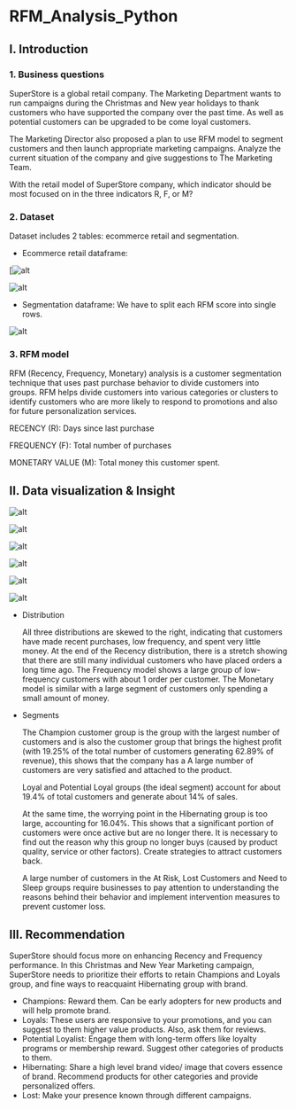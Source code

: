 # RFM_Analysis_Python
## I. Introduction

### 1. Business questions

  SuperStore is a global retail company. The Marketing Department wants to run campaigns during the Christmas and New year holidays to thank customers who have supported the company over the past time. As well as potential customers can be upgraded to be come loyal customers.

  The Marketing Director also proposed a plan to use RFM model to segment customers and then launch appropriate marketing campaigns. Analyze the current situation of the company and give suggestions to The Marketing Team. 

  With the retail model of SuperStore company, which indicator should be most focused on in the three indicators R, F, or M?

### 2. Dataset

Dataset includes 2 tables: ecommerce retail and segmentation. 

- Ecommerce retail dataframe:

[![alt](https://github.com/khoatna065/Python_RFM_Analysis/assets/167158955/6ae37129-8bde-43ed-b2a2-6dde04bda44b)

![alt](https://github.com/khoatna065/Python_RFM_Analysis/assets/167158955/2989bed5-b889-4d38-b2b1-2f8c8b25b822)

- Segmentation dataframe: We have to split each RFM score into single rows.

![alt](https://github.com/khoatna065/Python_RFM_Analysis/assets/167158955/6f7d3a07-2ee9-4e3d-a64d-78fa926a420a)

### 3. RFM model

RFM (Recency, Frequency, Monetary) analysis is a customer segmentation technique that uses past purchase behavior to divide customers into groups. RFM helps divide customers into various categories or clusters to identify customers who are more likely to respond to promotions and also for future personalization services.

RECENCY (R): Days since last purchase

FREQUENCY (F): Total number of purchases

MONETARY VALUE (M): Total money this customer spent.

## II. Data visualization & Insight

![alt](https://prod-files-secure.s3.us-west-2.amazonaws.com/55146c29-fb50-49f3-a16e-d40cce873dc3/8176aa39-03c3-43e0-81f0-4e4f7d97ebb2/Untitled.png)

![alt](https://prod-files-secure.s3.us-west-2.amazonaws.com/55146c29-fb50-49f3-a16e-d40cce873dc3/bda739b2-f883-4e69-be7d-bb13dfba037e/Untitled.png)

![alt](https://prod-files-secure.s3.us-west-2.amazonaws.com/55146c29-fb50-49f3-a16e-d40cce873dc3/3a273b8f-4f41-455b-9547-89a8fd180518/Untitled.png)

![alt](https://prod-files-secure.s3.us-west-2.amazonaws.com/55146c29-fb50-49f3-a16e-d40cce873dc3/ef4011c6-f0c2-412b-859e-ac05e745f929/Untitled.png)

![alt](https://prod-files-secure.s3.us-west-2.amazonaws.com/55146c29-fb50-49f3-a16e-d40cce873dc3/5da62101-519e-4b42-8244-7a9c0652b8ed/Untitled.png)

![alt](https://prod-files-secure.s3.us-west-2.amazonaws.com/55146c29-fb50-49f3-a16e-d40cce873dc3/d3c6dca5-5921-499b-ba7f-faebdb156823/Untitled.png)

- Distribution
    
    All three distributions are skewed to the right, indicating that customers have made recent purchases, low frequency, and spent very little money. At the end of the Recency distribution, there is a stretch showing that there are still many individual customers who have placed orders a long time ago. The Frequency model shows a large group of low-frequency customers with about 1 order per customer. The Monetary model is similar with a large segment of customers only spending a small amount of money.
    
- Segments
    
    The Champion customer group is the group with the largest number of customers and is also the customer group that brings the highest profit (with 19.25% of the total number of customers generating 62.89% of revenue), this shows that the company has a A large number of customers are very satisfied and attached to the product.
    
    Loyal and Potential Loyal groups (the ideal segment) account for about 19.4% of total customers and generate about 14% of sales.
    
    At the same time, the worrying point in the Hibernating group is too large, accounting for 16.04%. This shows that a significant portion of customers were once active but are no longer there. It is necessary to find out the reason why this group no longer buys (caused by product quality, service or other factors). Create strategies to attract customers back.
    
    A large number of customers in the At Risk, Lost Customers and Need to Sleep groups require businesses to pay attention to understanding the reasons behind their behavior and implement intervention measures to prevent customer loss. 
    

## III. Recommendation

SuperStore should focus more on enhancing Recency and Frequency performance. In this Christmas and New Year Marketing campaign, SuperStore needs to prioritize their efforts to retain Champions and Loyals group, and fine ways to reacquaint Hibernating group with brand.

- Champions: Reward them. Can be early adopters for new products and will help promote brand.
- Loyals: These users are responsive to your promotions, and you can suggest to them higher value products. Also, ask them for reviews.
- Potential Loyalist: Engage them with long-term offers like loyalty programs or membership reward. Suggest other categories of products to them.
- Hibernating: Share a high level brand video/ image that covers essence of brand. Recommend products for other categories and provide personalized offers.
- Lost: Make your presence known through different campaigns.
